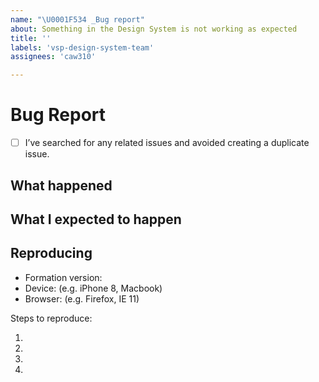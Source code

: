 ```yaml
---
name: "\U0001F534 _Bug report"
about: Something in the Design System is not working as expected
title: ''
labels: 'vsp-design-system-team'
assignees: 'caw310'

---
```


# Bug Report

- [ ] I’ve searched for any related issues and avoided creating a duplicate issue.

## What happened

<!--
  Describe in detail what went wrong; screenshots, videos, or gifs are strongly encouraged
-->

## What I expected to happen

<!--
  What did you expect to happen?
-->


## Reproducing
- Formation version:
- Device: (e.g. iPhone 8, Macbook)
- Browser: (e.g. Firefox, IE 11)

Steps to reproduce:

1.
2.
3.
4.
